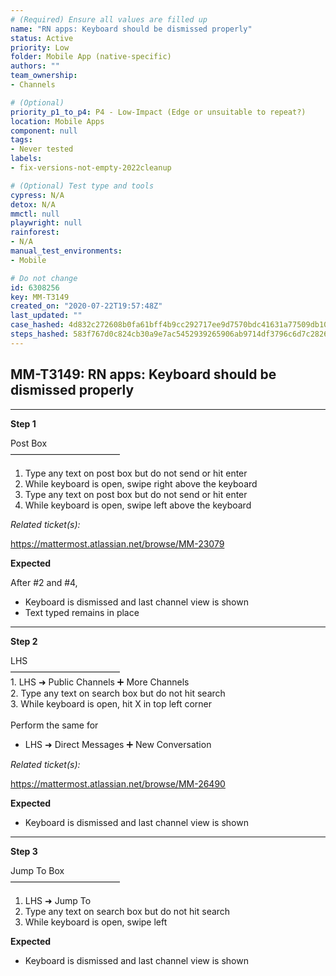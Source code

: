 ```yaml
---
# (Required) Ensure all values are filled up
name: "RN apps: Keyboard should be dismissed properly"
status: Active
priority: Low
folder: Mobile App (native-specific)
authors: ""
team_ownership: 
- Channels

# (Optional)
priority_p1_to_p4: P4 - Low-Impact (Edge or unsuitable to repeat?)
location: Mobile Apps
component: null
tags: 
- Never tested
labels: 
- fix-versions-not-empty-2022cleanup

# (Optional) Test type and tools
cypress: N/A
detox: N/A
mmctl: null
playwright: null
rainforest: 
- N/A
manual_test_environments: 
- Mobile

# Do not change
id: 6308256
key: MM-T3149
created_on: "2020-07-22T19:57:48Z"
last_updated: ""
case_hashed: 4d832c272608b0fa61bff4b9cc292717ee9d7570bdc41631a77509db10e32b7968d6e7741b7dc1ded753b6387ddc56c1
steps_hashed: 583f767d0c824cb30a9e7ac5452939265906ab9714df3796c6d7c282630d6f1131cdb1eff2a48bd75982a41fceb24dd3
---
```


<!-- (Auto-generated) Based on frontmatter's "key" and "name" -->

## MM-T3149: RN apps: Keyboard should be dismissed properly

---

**Step 1**

Post Box\
–––––––––––––––––––––––––

1. Type any text on post box but do not send or hit enter
2. While keyboard is open, swipe right above the keyboard
3. Type any text on post box but do not send or hit enter
4. While keyboard is open, swipe left above the keyboard

_Related ticket(s):_

<https://mattermost.atlassian.net/browse/MM-23079>

**Expected**

After #2 and #4,

- Keyboard is dismissed and last channel view is shown
- Text typed remains in place

---

**Step 2**

LHS\
–––––––––––––––––––––––––\
1\. LHS ➜ Public Channels ➕ More Channels\
2\. Type any text on search box but do not hit search\
3\. While keyboard is open, hit X in top left corner\
\
Perform the same for

- LHS ➜ Direct Messages ➕ New Conversation

_Related ticket(s):_

<https://mattermost.atlassian.net/browse/MM-26490>

**Expected**

- Keyboard is dismissed and last channel view is shown

---

**Step 3**

Jump To Box\
–––––––––––––––––––––––––

1. LHS ➜ Jump To
2. Type any text on search box but do not hit search
3. While keyboard is open, swipe left

**Expected**

- Keyboard is dismissed and last channel view is shown
